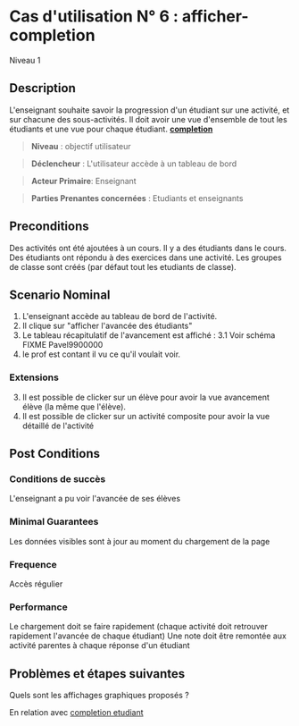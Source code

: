 
# Cas d'utilisation N° 6 :  afficher-completion

Niveau 1

##	Description

L'enseignant souhaite savoir la progression d'un étudiant sur une activité, et sur chacune des sous-activités.
Il doit avoir une vue d'ensemble de tout les étudiants et une vue pour chaque étudiant.
**[completion](https://github.com/PremierLangage/plconception/blob/master/conception/concept/completion.md)**  

> **Niveau** : objectif utilisateur

> **Déclencheur** : L'utilisateur accède à un tableau de bord

> **Acteur Primaire**: Enseignant   

> **Parties Prenantes concernées** : Etudiants et enseignants   
 
 
## Preconditions

Des activités ont été ajoutées à un cours.
Il y a des étudiants dans le cours.
Des étudiants ont répondu à des exercices dans une activité.
Les groupes de classe sont créés (par défaut tout les etudiants de classe).

## Scenario Nominal

1.	L'enseignant accède au tableau de bord de l'activité.
2.	Il clique sur "afficher l'avancée des étudiants"
3. Le tableau récapitulatif de l'avancement est affiché : 
3.1 Voir schéma FIXME Pavel9900000
4. le prof est contant il vu ce qu'il voulait voir.


###	Extensions

3. Il est possible de clicker sur un élève pour avoir la vue avancement élève (la même que l'élève). 
3. Il est possible de clicker sur un activité composite pour avoir la vue détaillé de l'activité 

## Post Conditions
### Conditions de succès 
L'enseignant a pu voir l'avancée de ses élèves

### Minimal Guarantees
Les données visibles sont à jour au moment du chargement de la page

### Frequence
Accès régulier

### Performance  
Le chargement doit se faire rapidement (chaque activité doit retrouver rapidement l'avancée de chaque étudiant)
Une note doit être remontée aux activité parentes à chaque réponse d'un étudiant

##	Problèmes et étapes suivantes  
Quels sont les affichages graphiques proposés ?

En relation avec [completion etudiant](https://github.com/PremierLangage/platon-conception/issues/12)
